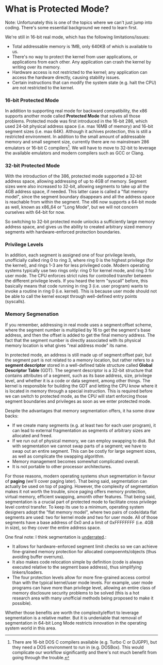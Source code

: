 # What is Protected Mode?

Note: Unfortunately this is one of the topics where we can't just jump into coding. There's some essential background we need to learn first.

We're still in 16-bit real mode, which has the following limitations/issues:
  * Total addressable memory is 1MB, only 640KB of which is available to us.
  * There's no way to protect the kernel from user applications, or applications from each other. Any application can crash the kernel by writing over its memory.
  * Hardware access is not restricted to the kernel; any application can access the hardware directly, causing stability issues.
  * Certain instructions that can modify the system state (e.g. halt the CPU) are not restricted to the kernel.

### 16-bit Protected Mode

In addition to supporting real mode for backward compatibility, the x86 supports another mode called **Protected Mode** that solves all those problems. Protected mode was first introduced in the 16-bit 286, which used 24-bit physical address space (i.e. max 16MB of memory) and 16-bit segment sizes (i.e. max 64K). Although it achives protection, this is still a restricted environment. In addition to the small amount of addressable memory and small segment size, currently there are no mainstream 286 emulators or 16-bit C compilers[^1]. We  will have to move to 32-bit to leverage the available emulators and modern compilers such as GCC or Clang.

[^1]: There are 16-bit DOS C compilers available (e.g. Turbo C or DJGPP), but they need a DOS environment to run in (e.g. DOSBox). This would complicate our workflow significantly and there's not much benefit from going through the trouble.

### 32-bit Protected Mode

With the introduction of the 386, protected mode supported a 32-bit address space, allowing addressing of up to 4GB of memory. Segment sizes were also increased to 32-bit, allowing segments to take up all the 4GB address space, if needed. This latter case is called a "flat memory model", since the segment boundary disappears and all the address space is reachable from within the segment. The x86 now supports a 64-bit mode as well, known as x86_64 or "Long Mode", but we will not concern ourselves with 64-bit for now.

So switching to 32-bit protected mode unlocks a sufficiently large memory address space, and gives us the ability to created arbitrary sized memory segments with hardware-enforced protection boundaries.

### Privilege Levels

In addition, each segment is assigned one of four privilege levels, unofficially called ring 0 to ring 3, where ring 0 is the highest privilege (for the kernel), and rings 1-3 are for less privileged code. Modern operating systems typically use two rings only: ring 0 for kernel mode, and ring 3 for user mode. The CPU enforces strict rules for controlled transfer between the different privilege levels. If you heard the term "syscall" before, this basically means that code running in ring 3 (i.e. user program) wants to invoke a routine in ring 0 (i.e. kernel). This is because user mode should not be able to call the kernel except through well-defined entry points (syscalls).

### Memory Segmenation

If you remember, addressing in real mode uses a segment:offset scheme, where the segment number is multiplied by 16 to get the segment's base address, and then the offset is added to get the final memory address. The fact that the segment number is directly associated with its physical memory location is what gives "real address mode" its name.

In protected mode, an address is still made up of segment:offset pair, but the segment part is not related to a memory location, but rather refers to a **segment descriptor** stored in a well-defined table structure called **Global Descriptor Table** (GDT). The segment descriptor is a 32-bit structure that contains attributes of a segment, such as its base address, size, privilege level, and whether it is a code or data segment, among other things. The kernel is responsible for building the GDT and letting the CPU know where it is located in memory through a special instruction. This is required before we can switch to protected mode, as the CPU will start enforcing those segment boundaries and privileges as soon as we enter protected mode.

Despite the advantages that memory segmentation offers, it ha some draw backs:
* If we create many segments (e.g. at least two for each user program), it can lead to external fragmentation as segments of arbitrary sizes are allocated and freed.
* If we run out of physical memory, we can employ swapping to disk. But with segmentation we cannot swap parts of a segment; we have to swap out an entire segment. This can be costly for large segment sizes, as well as complicate the swapping algorithm.
* Memory management becomes somewhat complicated overall.
* It is not portable to other processor architectures.

For those reasons, modern operating systems shun segmentation in favour of **paging** (we'll cover paging later). That being said, segmentation can actually be used on top of paging. However, the complexity of segmentation makes it not worth the trouble, since paging offers memory protection, virtual memory, efficient swapping, amonth other features. That being said, segmentation is a crucial part of protected mode to facilitate cross privilege level control transfer. To keep its use to a minimum, operating system designers adopt the "flat memory model", where two pairs of code/data flat segments are used: two for kernel mode and two for user mode. All of those segments have a base address of 0x0 and a limit of 0xFFFFFFFF (i.e. 4GB in size), so they cover the entire address space.

One final note: I think segmentation is [underrated](https://softwareengineering.stackexchange.com/a/100088/40956).:
* It allows for hardware-enforced segment limit checks so we can achieve fine-grained memory protection for allocated compoennts/objects (thus avoiding buffer overruns).
* It also makes code relocation simple by definition (code is always executed relative to the segment base address), thus simplifying linkers/loaders.
* The four protection levels allow for more fine-grained access control than with the typical kernel/user mode levels. For example, user mode programs can have more than privilege level, allowing an entire class of memory disclosure security problems to be solved (this is a hot research area with many unofficial methods being proposed to make it possible).

Whether those benefits are worth the complexity/effort to leverage segmentation is a relative matter. But it is undeniable that removal of segmentation in 64-bit Long Mode restricts innovation in the operating system world in this area.

